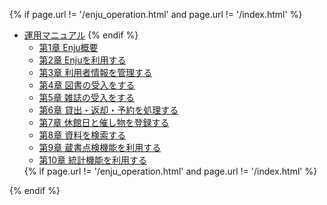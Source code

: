 {% if page.url != '/enju_operation.html' and page.url != '/index.html' %}
<ul class="toc">
<li><a href="enju_operation.html">運用マニュアル</a>
{% endif %}
<ul>
<li><a {% if page.url == '/enju_operation_1.html' %} class="active" {% endif %} href="enju_operation_1.html">第1章 Enju概要</a></li>
<li><a {% if page.url == '/enju_operation_2.html' %} class="active" {% endif %} href="enju_operation_2.html">第2章 Enjuを利用する</a></li>
<li><a {% if page.url == '/enju_operation_3.html' %} class="active" {% endif %} href="enju_operation_3.html">第3章 利用者情報を管理する</a></li>
<li><a {% if page.url == '/enju_operation_4.html' %} class="active" {% endif %} href="enju_operation_4.html">第4章 図書の受入をする</a></li>
<li><a {% if page.url == '/enju_operation_5.html' %} class="active" {% endif %} href="enju_operation_5.html">第5章 雑誌の受入をする</a></li>
<li><a {% if page.url == '/enju_operation_6.html' %} class="active" {% endif %} href="enju_operation_6.html">第6章 貸出・返却・予約を処理する</a></li>
<li><a {% if page.url == '/enju_operation_7.html' %} class="active" {% endif %} href="enju_operation_7.html">第7章 休館日と催し物を登録する</a></li>
<li><a {% if page.url == '/enju_operation_8.html' %} class="active" {% endif %} href="enju_operation_8.html">第8章 資料を検索する</a></li>
<li><a {% if page.url == '/enju_operation_9.html' %} class="active" {% endif %} href="enju_operation_9.html">第9章 蔵書点検機能を利用する</a></li>
<li><a {% if page.url == '/enju_operation_10.html' %} class="active" {% endif %} href="enju_operation_10.html">第10章 統計機能を利用する</a></li>
<!-- <li><a {% if page.url == '/enju_operation_11.html' %} class="active" {% endif %} href="enju_operation_11.html">第11章 その他の機能を利用する</a></li> -->
</ul>
{% if page.url != '/enju_operation.html' and page.url != '/index.html' %}
</li>
</ul>
{% endif %}
